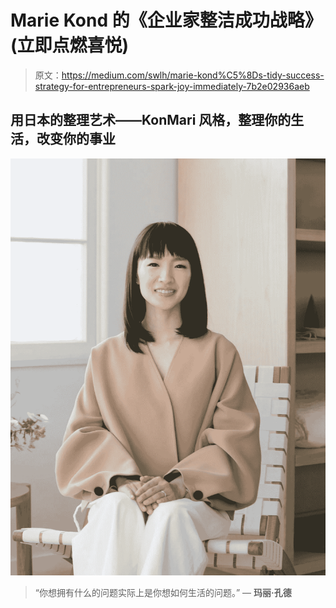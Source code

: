 # Marie Kond 的《企业家整洁成功战略》(立即点燃喜悦)

> 原文：<https://medium.com/swlh/marie-kond%C5%8Ds-tidy-success-strategy-for-entrepreneurs-spark-joy-immediately-7b2e02936aeb>

## 用日本的整理艺术——KonMari 风格，整理你的生活，改变你的事业

![](img/607f7b06b2f38a5d7fef56920a85073b.png)

> “你想拥有什么的问题实际上是你想如何生活的问题。” ― **玛丽·孔德**